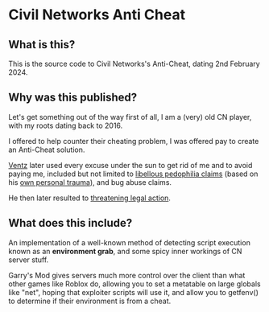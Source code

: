 # Civil Networks Anti Cheat

## What is this?
This is the source code to Civil Networks's Anti-Cheat, dating 2nd February 2024.

## Why was this published?
Let's get something out of the way first of all, I am a (very) old CN player, with my roots dating back to 2016. 

I offered to help counter their cheating problem, I was offered pay to create an Anti-Cheat solution.  

[Ventz](https://steamcommunity.com/id/ventz1/) later used every excuse under the sun to get rid of me and to avoid paying me, included but not limited to [libellous pedophilia claims](https://i.imgur.com/pWGngSS.png) (based on his [own personal trauma](https://i.imgur.com/og3aaed.png)), and bug abuse claims.  

He then later resulted to [threatening legal action](https://i.imgur.com/h5X8naI.png).  

## What does this include?
An implementation of a well-known method of detecting script execution known as an **environment grab**, and some spicy inner workings of CN server stuff.

Garry's Mod gives servers much more control over the client than what other games like Roblox do, allowing you to set a metatable on large globals like "net", hoping that exploiter scripts will use it, and allow you to getfenv() to determine if their environment is from a cheat.
